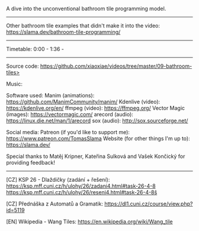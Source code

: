 A dive into the unconventional bathroom tile programming model.

------------------

Other bathroom tile examples that didn't make it into the video:
https://slama.dev/bathroom-tile-programming/

------------------

Timetable:
0:00 - <something>
1:36 - <something else>

------------------

Source code:
https://github.com/xiaoxiae/videos/tree/master/09-bathroom-tiles>

Music:
<credit the music used>

Software used:
Manim (animations): https://github.com/ManimCommunity/manim/
Kdenlive (video): https://kdenlive.org/en/
ffmpeg (video): https://ffmpeg.org/
Vector Magic (images): https://vectormagic.com/
arecord (audio): https://linux.die.net/man/1/arecord
sox (audio): http://sox.sourceforge.net/

Social media:
Patreon (if you'd like to support me): https://www.patreon.com/TomasSlama
Website (for other things I'm up to): https://slama.dev/

Special thanks to Matěj Kripner, Kateřina Sulková and Vašek Končický for providing feedback!

------------------

[CZ] KSP 26 - Dlaždičky (zadání + řešení):
https://ksp.mff.cuni.cz/h/ulohy/26/zadani4.html#task-26-4-8
https://ksp.mff.cuni.cz/h/ulohy/26/reseni4.html#task-26-4-8š

[CZ] Přednáška z Automatů a Gramatik:
https://dl1.cuni.cz/course/view.php?id=5119

[EN] Wikipedia - Wang Tiles:
https://en.wikipedia.org/wiki/Wang_tile
